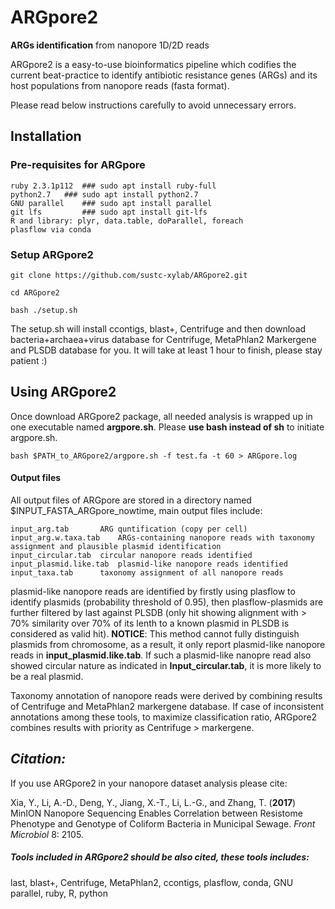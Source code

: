 # ARGpore2

**ARGs identification** from nanopore 1D/2D reads

ARGpore2 is a easy-to-use bioinformatics pipeline which codifies the current beat-practice to identify antibiotic resistance genes (ARGs) and its host populations from nanopore reads (fasta format).

Please read below instructions carefully to avoid unnecessary errors.

## Installation 
### Pre-requisites for ARGpore 
	
	ruby 2.3.1p112	### sudo apt install ruby-full
	python2.7	### sudo apt install python2.7
	GNU parallel	### sudo apt install parallel
	git lfs	        ### sudo apt install git-lfs
	R and library: plyr, data.table, doParallel, foreach
	plasflow via conda
	

### Setup ARGpore2
	
	git clone https://github.com/sustc-xylab/ARGpore2.git
	
	cd ARGpore2
	
	bash ./setup.sh	

The setup.sh will install ccontigs, blast+, Centrifuge and then download bacteria+archaea+virus database for Centrifuge, MetaPhlan2 Markergene and PLSDB database for you. It will take at least 1 hour to finish, please stay patient :)






## Using ARGpore2 
Once download ARGpore2 package, all needed analysis is wrapped up in one executable named **argpore.sh**. Please **use bash instead of sh** to initiate argpore.sh.

	bash $PATH_to_ARGpore2/argpore.sh -f test.fa -t 60 > ARGpore.log


	
#### Output files 
All output files of ARGpore are stored in a directory named $INPUT_FASTA_ARGpore_nowtime, main output files include:
	
	input_arg.tab		ARG quntification (copy per cell)
	input_arg.w.taxa.tab	ARGs-containing nanopore reads with taxonomy assignment and plausible plasmid identification
	input_circular.tab	circular nanopore reads identified
	input_plasmid.like.tab	plasmid-like nanopore reads identified
	input_taxa.tab		taxonomy assignment of all nanopore reads

plasmid-like nanopore reads are identified by firstly using plasflow to identify plasmids (probability threshold of 0.95), then plasflow-plasmids are further filtered by last against PLSDB (only hit showing alignment with > 70% similarity over 70% of its lenth to a known plasmid in PLSDB is considered as valid hit). **NOTICE**: This method cannot fully distinguish plasmids from chromosome, as a result, it only report plasmid-like nanopore reads in **input_plasmid.like.tab**. If such a plasmid-like nanopre read also showed circular nature as indicated in **Input_circular.tab**, it is more likely to be a real plasmid. 

Taxonomy annotation of nanopore reads were derived by combining results of Centrifuge and MetaPhlan2 markergene database. If case of inconsistent annotations among these tools, to maximize classification ratio, ARGpore2 combines results with priority as Centrifuge > markergene. 

## *Citation:*

If you use ARGpore2 in your nanopore dataset analysis please cite:

Xia, Y., Li, A.-D., Deng, Y., Jiang, X.-T., Li, L.-G., and Zhang, T. (**2017**) MinION Nanopore Sequencing Enables Correlation between Resistome Phenotype and Genotype of Coliform Bacteria in Municipal Sewage. *Front Microbiol* 8: 2105.

##### Tools included in ARGpore2 should be also cited, these tools includes: 

last, blast+, Centrifuge, MetaPhlan2, ccontigs, plasflow, conda, GNU parallel, ruby, R, python





